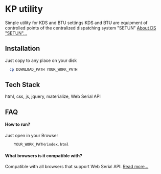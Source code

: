 
# KP utility

Simple utility for KDS and BTU settings
KDS and BTU are equipment of controlled points  of the centralized dispatching system "SETUN"
[About DS "SETUN"...](https://dcsetun.ru) 

## Installation

Just copy to any place on your disk

```bash
  cp DOWNLOAD_PATH YOUR_WORK_PATH
```
    
## Tech Stack

html, css, js, jquery, materialize, Web Serial API




## FAQ

#### How to run?

Just open in your Browser

```bash
    YOUR_WORK_PATH/index.html
```    

#### What browsers is it compatible with?

Compatible with all browsers that support Web Serial API.
[Read more...](https://developer.mozilla.org/en-US/docs/Web/API/Web_Serial_API) 



